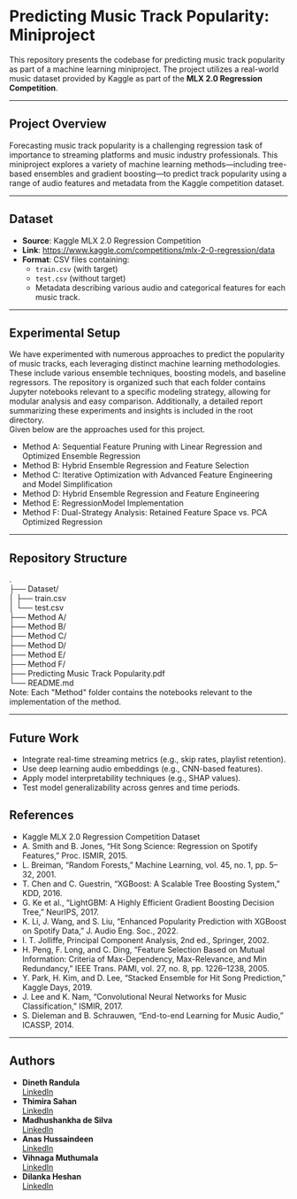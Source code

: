 # Predicting Music Track Popularity: Miniproject

This repository presents the codebase for predicting music track popularity as part of a machine learning miniproject. The project utilizes a real-world music 
dataset provided by Kaggle as part of the **MLX 2.0 Regression Competition**.

---

## Project Overview

Forecasting music track popularity is a challenging regression task of importance to streaming platforms and music industry professionals. This miniproject explores 
a variety of machine learning methods—including tree-based ensembles and gradient boosting—to predict track popularity using a range of audio features and metadata from the Kaggle competition dataset.

---

## Dataset

- **Source**: Kaggle MLX 2.0 Regression Competition  
- **Link**: https://www.kaggle.com/competitions/mlx-2-0-regression/data 
- **Format**: CSV files containing:
  - `train.csv` (with target)
  - `test.csv` (without target)
  - Metadata describing various audio and categorical features for each music track.

---

## Experimental Setup
We have experimented with numerous approaches to predict the popularity of music tracks, each leveraging distinct machine learning methodologies. These include 
various ensemble techniques, boosting models, and baseline regressors. The repository is organized such that each folder contains Jupyter notebooks relevant to a 
specific modeling strategy, allowing for modular analysis and easy comparison. Additionally, a detailed report summarizing these experiments and insights is 
included in the root directory. <br>
Given below are the approaches used for this project.
- Method A: Sequential Feature Pruning with Linear Regression and Optimized Ensemble Regression
- Method B: Hybrid Ensemble Regression and Feature Selection
- Method C: Iterative Optimization with Advanced Feature Engineering and Model Simplification
- Method D: Hybrid Ensemble Regression and Feature Engineering
- Method E: RegressionModel Implementation
- Method F: Dual-Strategy Analysis: Retained Feature Space vs. PCA Optimized Regression


---

## Repository Structure
. <br>
├── Dataset/ <br>
│   ├── train.csv <br>
│   └── test.csv <br>
├── Method A/ <br>
├── Method B/ <br>
├── Method C/ <br>
├── Method D/ <br>
├── Method E/ <br>
├── Method F/ <br>
├── Predicting Music Track Popularity.pdf <br>
└── README.md <br>
Note: Each "Method" folder contains the notebooks relevant to the implementation of the method.

---

## Future Work
- Integrate real-time streaming metrics (e.g., skip rates, playlist retention).
- Use deep learning audio embeddings (e.g., CNN-based features).
- Apply model interpretability techniques (e.g., SHAP values).
- Test model generalizability across genres and time periods.

## References
- Kaggle MLX 2.0 Regression Competition Dataset
- A. Smith and B. Jones, “Hit Song Science: Regression on Spotify Features,” Proc. ISMIR, 2015.
- L. Breiman, “Random Forests,” Machine Learning, vol. 45, no. 1, pp. 5–32, 2001.
- T. Chen and C. Guestrin, “XGBoost: A Scalable Tree Boosting System,” KDD, 2016.
- G. Ke et al., “LightGBM: A Highly Efficient Gradient Boosting Decision Tree,” NeurIPS, 2017.
- K. Li, J. Wang, and S. Liu, “Enhanced Popularity Prediction with XGBoost on Spotify Data,” J. Audio Eng. Soc., 2022.
- I. T. Jolliffe, Principal Component Analysis, 2nd ed., Springer, 2002.
- H. Peng, F. Long, and C. Ding, “Feature Selection Based on Mutual Information: Criteria of Max-Dependency, Max-Relevance, and Min Redundancy,” IEEE Trans. PAMI, vol. 27, no. 8, pp. 1226–1238, 2005.
- Y. Park, H. Kim, and D. Lee, “Stacked Ensemble for Hit Song Prediction,” Kaggle Days, 2019.
- J. Lee and K. Nam, “Convolutional Neural Networks for Music Classification,” ISMIR, 2017.
- S. Dieleman and B. Schrauwen, “End-to-end Learning for Music Audio,” ICASSP, 2014.

---

## Authors

- **Dineth Randula**  
  [LinkedIn](linkedin.com/in/dineth-randula-11814b283)
- **Thimira Sahan**  
  [LinkedIn](linkedin.com/in/thimira-sahan)
- **Madhushankha de Silva**  
  [LinkedIn](linkedin.com/in/madhushankha-de-silva-5bb58129a)
- **Anas Hussaindeen**  
  [LinkedIn](linkedin.com/in/anas-hussaindeen)
- **Vihnaga Muthumala**  
  [LinkedIn](linkedin.com/in/vihanga-muthumala-678451277)
- **Dilanka Heshan**  
  [LinkedIn](linkedin.com/in/dilanka-heshan-93935b219)
